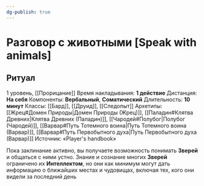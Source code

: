```yaml
---
dg-publish: true
---
```

# Разговор с животными [Speak with animals]
## Ритуал
1 уровень, [[Прорицание]]
Время накладывания: **1 действие**
Дистанция: **На себя**
Компоненты: **Вербальный**, **Соматический**
Длительность: **10 минут**
Классы: [[Бард]], [[Друид]], [[Следопыт]]
Архетипы: [[Жрец#Домен Природы|Домен Природы (Жрец)]], [[Паладин#Клятва Древних|Клятва Древних (Паладин)]], [[Чародей#Полубог|Полубог (Чародей)]], [[Варвар#Путь Тотемного воина|Путь Тотемного воина (Варвар)]], [[Варвар#Путь Первобытного духа|Путь Первобытного духа (Варвар)]]
Источник: «Player's handbook»

Пока заклинание активно, вы получаете возможность понимать **Зверей** и общаться с ними устно. Знание и сознание многих **Зверей** ограничено их **Интеллектом**, но они как минимум могут дать информацию о ближайших местах и чудовищах, включая тех, кого они видели за последний день
